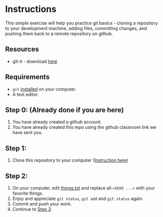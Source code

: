 # Instructions

This simple exercise will help you practice git basics - cloning a repository to your development machine, adding files, committing changes, and pushing them back to a remote repository on github.

## Resources

* git-it - download [here](https://github.com/jlord/git-it-electron/releases)

## Requirements
* `git` [installed](https://git-scm.com/book/en/v2/Getting-Started-Installing-Git) on your computer.
* A text editor.

## Step 0: (Already done if you are here)
1. You have already created a github account.
2. You have already created this repo using the github classroom link we have sent you.

## Step 1:
1. Clone this repository to your computer ([Instruction here](https://help.github.com/articles/cloning-a-repository/))

## Step 2:
1. On your computer, edit [things.txt](things.txt) and replace all `<XXXX ...>` with your favorite things.
2. Enjoy and appreciate `git status`, `git add` and `git status` again.
2. Commit and push your work.
3. Continue to [Step 3](art/).
